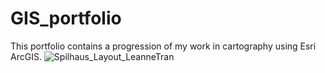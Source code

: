# GIS_portfolio
This portfolio contains a progression of my work in cartography using Esri ArcGIS.
![Spilhaus_Layout_LeanneTran](https://github.com/leanne-tran89/GIS_portfolio/assets/115663530/a81d1ed0-a8ad-41fd-8076-8703e5347f12)
